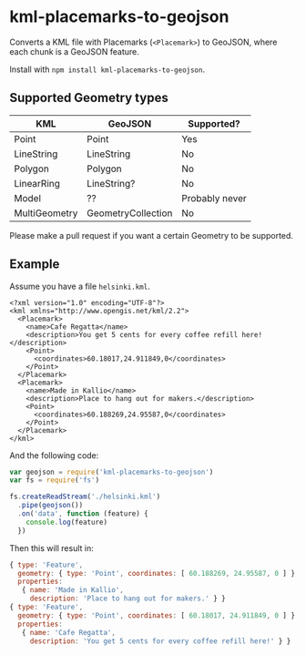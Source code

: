 # kml-placemarks-to-geojson

Converts a KML file with Placemarks (`<Placemark>`) to GeoJSON, where
each chunk is a GeoJSON feature. 

Install with `npm install kml-placemarks-to-geojson`.

## Supported Geometry types

KML | GeoJSON | Supported?
---- | --- | ---
Point | Point | Yes
LineString | LineString | No
Polygon | Polygon | No
LinearRing | LineString? | No
Model | ?? | Probably never
MultiGeometry | GeometryCollection | No

Please make a pull request if you want a certain Geometry
to be supported.

## Example

Assume you have a file `helsinki.kml`.

```
<?xml version="1.0" encoding="UTF-8"?>
<kml xmlns="http://www.opengis.net/kml/2.2">
  <Placemark>
    <name>Cafe Regatta</name>
    <description>You get 5 cents for every coffee refill here!</description>
    <Point>
      <coordinates>60.18017,24.911849,0</coordinates>
    </Point>
  </Placemark>
  <Placemark>
    <name>Made in Kallio</name>
    <description>Place to hang out for makers.</description>
    <Point>
      <coordinates>60.188269,24.95587,0</coordinates>
    </Point>
  </Placemark>
</kml>
```

And the following code:

```js
var geojson = require('kml-placemarks-to-geojson')
var fs = require('fs')

fs.createReadStream('./helsinki.kml')
  .pipe(geojson())
  .on('data', function (feature) {
    console.log(feature)
  })
```

Then this will result in:

```js
{ type: 'Feature',
  geometry: { type: 'Point', coordinates: [ 60.188269, 24.95587, 0 ] },
  properties:
   { name: 'Made in Kallio',
     description: 'Place to hang out for makers.' } }
{ type: 'Feature',
  geometry: { type: 'Point', coordinates: [ 60.18017, 24.911849, 0 ] },
  properties:
   { name: 'Cafe Regatta',
     description: 'You get 5 cents for every coffee refill here!' } }
```
